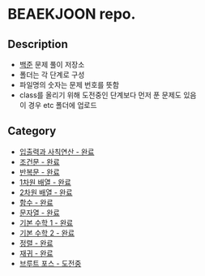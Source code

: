 # BEAEKJOON repo.

## Description
- [백준](https://www.acmicpc.net/step) 문제 풀이 저장소
- 폴더는 각 단계로 구성
- 파일명의 숫자는 문제 번호를 뜻함
- class를 올리기 위해 도전중인 단계보다 먼저 푼 문제도 있음  
이 경우 etc 폴더에 업로드

## Category
- [입출력과 사칙연산 - 완료](https://github.com/HHNebula/BAEKJOON/tree/main/I.O%20and%20arithmetic%20operations)
- [조건문 - 완료](https://github.com/HHNebula/BAEKJOON/tree/main/Conditional)
- [반복문 - 완료](https://github.com/HHNebula/BAEKJOON/tree/main/Loop)
- [1차원 배열 - 완료](https://github.com/HHNebula/BAEKJOON/tree/main/1d_Array)
- [2차원 배열 - 완료](https://github.com/HHNebula/BAEKJOON/tree/main/2d_Array)
- [함수 - 완료](https://github.com/HHNebula/BAEKJOON/tree/main/Function)
- [문자열 - 완료](https://github.com/HHNebula/BAEKJOON/tree/main/String)
- [기본 수학 1 - 완료](https://github.com/HHNebula/BAEKJOON/tree/main/Basic%20Mathematics%201)
- [기본 수학 2 - 완료](https://github.com/HHNebula/BAEKJOON/tree/main/Basic%20Mathematics%202)
- [정렬 - 완료](https://github.com/HHNebula/BAEKJOON/tree/main/Sort)
- [재귀 - 완료](https://github.com/HHNebula/BAEKJOON/tree/main/Recursive)
- [브루트 포스 - 도전중](https://github.com/HHNebula/BAEKJOON/tree/main/Brute%20Force)
